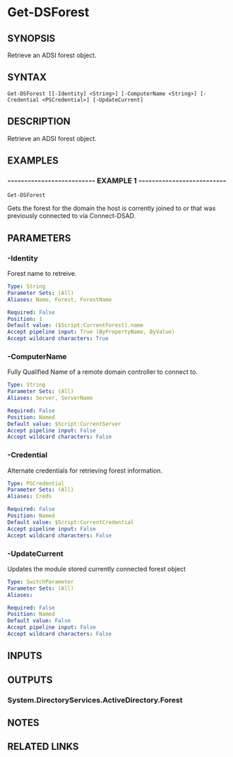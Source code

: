 ﻿---
external help file: PSAD-help.xml
online version: 
schema: 2.0.0
---

# Get-DSForest

## SYNOPSIS
Retrieve an ADSI forest object.

## SYNTAX

```
Get-DSForest [[-Identity] <String>] [-ComputerName <String>] [-Credential <PSCredential>] [-UpdateCurrent]
```

## DESCRIPTION
Retrieve an ADSI forest object.

## EXAMPLES

### -------------------------- EXAMPLE 1 --------------------------
```
Get-DSForest
```

Gets the forest for the domain the host is corrently joined to or that was previously connected to via Connect-DSAD.

## PARAMETERS

### -Identity
Forest name to retreive.

```yaml
Type: String
Parameter Sets: (All)
Aliases: Name, Forest, ForestName

Required: False
Position: 1
Default value: ($Script:CurrentForest).name
Accept pipeline input: True (ByPropertyName, ByValue)
Accept wildcard characters: True
```

### -ComputerName
Fully Qualified Name of a remote domain controller to connect to.

```yaml
Type: String
Parameter Sets: (All)
Aliases: Server, ServerName

Required: False
Position: Named
Default value: $Script:CurrentServer
Accept pipeline input: False
Accept wildcard characters: False
```

### -Credential
Alternate credentials for retrieving forest information.

```yaml
Type: PSCredential
Parameter Sets: (All)
Aliases: Creds

Required: False
Position: Named
Default value: $Script:CurrentCredential
Accept pipeline input: False
Accept wildcard characters: False
```

### -UpdateCurrent
Updates the module stored currently connected forest object

```yaml
Type: SwitchParameter
Parameter Sets: (All)
Aliases: 

Required: False
Position: Named
Default value: False
Accept pipeline input: False
Accept wildcard characters: False
```

## INPUTS

## OUTPUTS

### System.DirectoryServices.ActiveDirectory.Forest

## NOTES

## RELATED LINKS

